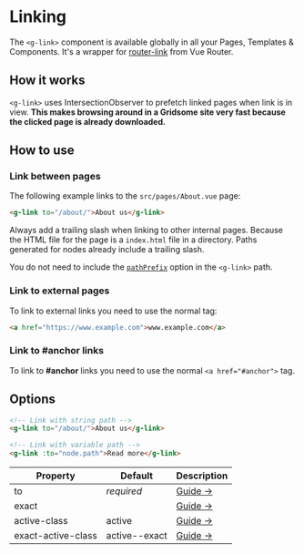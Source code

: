 # Linking

The `<g-link>` component is available globally in all your Pages, Templates & Components. It's a wrapper for [router-link](https://router.vuejs.org/api/#router-link-props) from Vue Router.

## How it works

`<g-link>` uses IntersectionObserver to prefetch linked pages when link is in view. **This makes browsing around in a Gridsome site very fast because the clicked page is already downloaded.**

## How to use

### Link between pages

The following example links to the `src/pages/About.vue` page:

```html
<g-link to="/about/">About us</g-link>
```

Always add a trailing slash when linking to other internal pages. Because the HTML file for the page is a `index.html` file in a directory. Paths generated for nodes already include a trailing slash.

You do not need to include the [`pathPrefix`](/docs/config#pathprefix) option in the `<g-link>` path.

### Link to external pages

To link to external links you need to use the normal tag:

```html
<a href="https://www.example.com">www.example.com</a>
```

### Link to #anchor links

To link to **#anchor** links you need to use the normal `<a href="#anchor">` tag.

## Options

```html
<!-- Link with string path -->
<g-link to="/about/">About us</g-link>

<!-- Link with variable path -->
<g-link :to="node.path">Read more</g-link>
```

|Property |Default|Description|
|---------|-------|-----------|
|to       |*required*|[Guide →](https://router.vuejs.org/api/#to)|
|exact    |        |[Guide →](https://router.vuejs.org/api/#exact)|
|active-class|active        |[Guide →](https://router.vuejs.org/api/#active-class)|
|exact-active-class|active--exact        |[Guide →](https://router.vuejs.org/api/#exact-active-class)|
